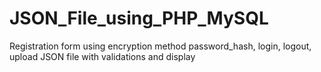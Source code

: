 # JSON_File_using_PHP_MySQL
Registration form using encryption method password_hash, login, logout, upload JSON file with validations and display
